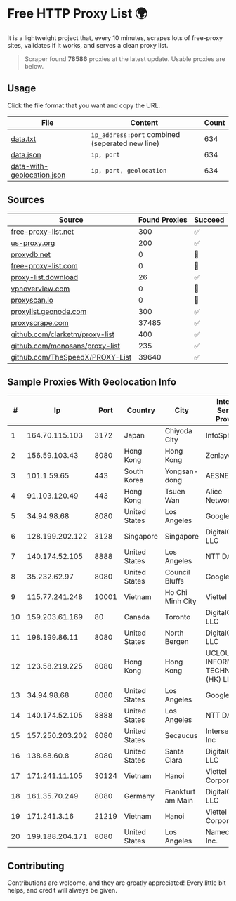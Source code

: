 
# Free HTTP Proxy List 🌍

It is a lightweight project that, every 10 minutes, scrapes lots of free-proxy sites, validates if it works, and serves a clean proxy list.


> Scraper found **78586** proxies at the latest update. Usable proxies are below.

## Usage

Click the file format that you want and copy the URL.


|File|Content|Count|
|----|-------|-----|
|[data.txt](https://raw.githubusercontent.com/themiralay/Proxy-List-World/master/data.txt)|`ip_address:port` combined (seperated new line)|634|
|[data.json](https://raw.githubusercontent.com/themiralay/Proxy-List-World/master/data.json)|`ip, port`|634|
|[data-with-geolocation.json](https://raw.githubusercontent.com/themiralay/Proxy-List-World/master/data-with-geolocation.json)|`ip, port, geolocation`|634|

## Sources

|Source|Found Proxies|Succeed|
|------|-------------|-------|
|[free-proxy-list.net](https://free-proxy-list.net)|300|✅|
|[us-proxy.org](https://www.us-proxy.org)|200|✅|
|[proxydb.net](http://proxydb.net)|0|🚫|
|[free-proxy-list.com](https://free-proxy-list.com/?page=&port=&type%5B%5D=http&type%5B%5D=https&up_time=0&search=Search)|0|🚫|
|[proxy-list.download](https://www.proxy-list.download/HTTP)|26|✅|
|[vpnoverview.com](https://vpnoverview.com/privacy/anonymous-browsing/free-proxy-servers)|0|🚫|
|[proxyscan.io](https://www.proxyscan.io)|0|🚫|
|[proxylist.geonode.com](https://proxylist.geonode.com/api/proxy-list?limit=300&page=1&sort_by=lastChecked&sort_type=desc&protocols=http,https)|300|✅|
|[proxyscrape.com](https://api.proxyscrape.com/v2/?request=displayproxies&protocol=http&timeout=10000&country=all&ssl=all&anonymity=all)|37485|✅|
|[github.com/clarketm/proxy-list](https://raw.githubusercontent.com/clarketm/proxy-list/master/proxy-list-raw.txt)|400|✅|
|[github.com/monosans/proxy-list](https://raw.githubusercontent.com/monosans/proxy-list/main/proxies/http.txt)|235|✅|
|[github.com/TheSpeedX/PROXY-List](https://raw.githubusercontent.com/TheSpeedX/PROXY-List/master/http.txt)|39640|✅|


## Sample Proxies With Geolocation Info

|#|Ip|Port|Country|City|Internet Service Provider|
|-|--|----|-------|----|-------------------------|
|1|164.70.115.103|3172|Japan|Chiyoda City|InfoSphere|
|2|156.59.103.43|8080|Hong Kong|Hong Kong|Zenlayer Inc|
|3|101.1.59.65|443|South Korea|Yongsan-dong|AESNET|
|4|91.103.120.49|443|Hong Kong|Tsuen Wan|Alice Networks LTD|
|5|34.94.98.68|8080|United States|Los Angeles|Google LLC|
|6|128.199.202.122|3128|Singapore|Singapore|DigitalOcean, LLC|
|7|140.174.52.105|8888|United States|Los Angeles|NTT DATA|
|8|35.232.62.97|8080|United States|Council Bluffs|Google LLC|
|9|115.77.241.248|10001|Vietnam|Ho Chi Minh City|Viettel Group|
|10|159.203.61.169|80|Canada|Toronto|DigitalOcean, LLC|
|11|198.199.86.11|8080|United States|North Bergen|DigitalOcean, LLC|
|12|123.58.219.225|8080|Hong Kong|Hong Kong|UCLOUD INFORMATION TECHNOLOGY (HK) LIMITED|
|13|34.94.98.68|8080|United States|Los Angeles|Google LLC|
|14|140.174.52.105|8888|United States|Los Angeles|NTT DATA|
|15|157.250.203.202|8080|United States|Secaucus|Interserver, Inc|
|16|138.68.60.8|8080|United States|Santa Clara|DigitalOcean, LLC|
|17|171.241.11.105|30124|Vietnam|Hanoi|Viettel Corporation|
|18|161.35.70.249|8080|Germany|Frankfurt am Main|DigitalOcean, LLC|
|19|171.241.3.16|21219|Vietnam|Hanoi|Viettel Corporation|
|20|199.188.204.171|8080|United States|Los Angeles|Namecheap, Inc.|



## Contributing

Contributions are welcome, and they are greatly appreciated! Every
little bit helps, and credit will always be given.

